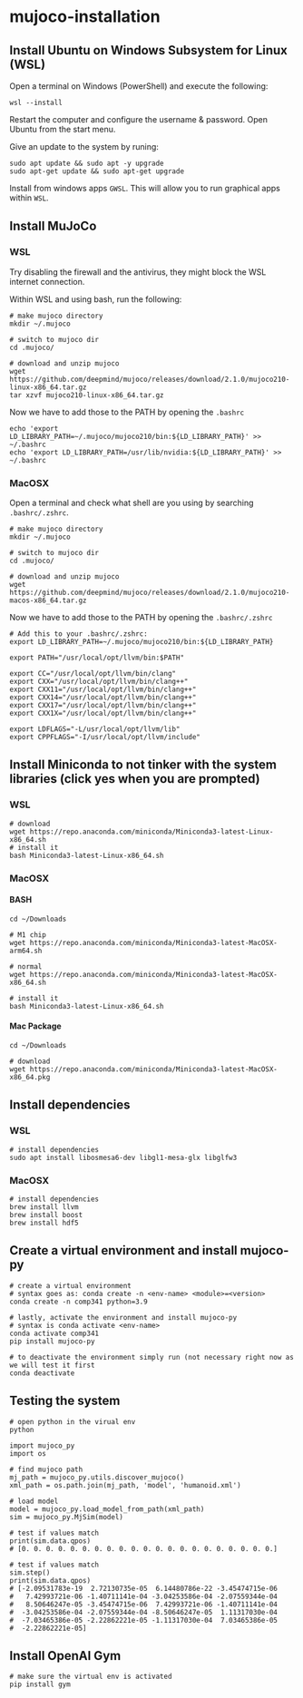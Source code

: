 # mujoco-installation

## Install Ubuntu on Windows Subsystem for Linux (WSL)
Open a terminal on Windows (PowerShell) and execute the following:

```
wsl --install
```

Restart the computer and configure the username & password.
Open Ubuntu from the start menu.

Give an update to the system by runing:

```
sudo apt update && sudo apt -y upgrade
sudo apt-get update && sudo apt-get upgrade
```

Install from windows apps `GWSL`. This will allow you to run graphical apps within `WSL`.

## Install MuJoCo

### WSL

Try disabling the firewall and the antivirus, they might block the WSL internet connection.

Within WSL and using bash, run the following:

```
# make mujoco directory
mkdir ~/.mujoco

# switch to mujoco dir
cd .mujoco/

# download and unzip mujoco
wget https://github.com/deepmind/mujoco/releases/download/2.1.0/mujoco210-linux-x86_64.tar.gz
tar xzvf mujoco210-linux-x86_64.tar.gz
```

Now we have to add those to the PATH by opening the ```.bashrc```

```
echo 'export LD_LIBRARY_PATH=~/.mujoco/mujoco210/bin:${LD_LIBRARY_PATH}' >> ~/.bashrc 
echo 'export LD_LIBRARY_PATH=/usr/lib/nvidia:${LD_LIBRARY_PATH}' >> ~/.bashrc 
```

### MacOSX
Open a terminal and check what shell are you using by searching ```.bashrc/.zshrc```.
```
# make mujoco directory
mkdir ~/.mujoco

# switch to mujoco dir
cd .mujoco/

# download and unzip mujoco
wget https://github.com/deepmind/mujoco/releases/download/2.1.0/mujoco210-macos-x86_64.tar.gz
```

Now we have to add those to the PATH by opening the ```.bashrc/.zshrc```


```
# Add this to your .bashrc/.zshrc:
export LD_LIBRARY_PATH=~/.mujoco/mujoco210/bin:${LD_LIBRARY_PATH}

export PATH="/usr/local/opt/llvm/bin:$PATH"

export CC="/usr/local/opt/llvm/bin/clang"
export CXX="/usr/local/opt/llvm/bin/clang++"
export CXX11="/usr/local/opt/llvm/bin/clang++"
export CXX14="/usr/local/opt/llvm/bin/clang++"
export CXX17="/usr/local/opt/llvm/bin/clang++"
export CXX1X="/usr/local/opt/llvm/bin/clang++"

export LDFLAGS="-L/usr/local/opt/llvm/lib"
export CPPFLAGS="-I/usr/local/opt/llvm/include"
```

## Install Miniconda to not tinker with the system libraries (click yes when you are prompted)

### WSL
```
# download 
wget https://repo.anaconda.com/miniconda/Miniconda3-latest-Linux-x86_64.sh
# install it
bash Miniconda3-latest-Linux-x86_64.sh
```

### MacOSX

#### BASH
```
cd ~/Downloads

# M1 chip
wget https://repo.anaconda.com/miniconda/Miniconda3-latest-MacOSX-arm64.sh

# normal
wget https://repo.anaconda.com/miniconda/Miniconda3-latest-MacOSX-x86_64.sh

# install it
bash Miniconda3-latest-Linux-x86_64.sh
```

#### Mac Package
```
cd ~/Downloads

# download
wget https://repo.anaconda.com/miniconda/Miniconda3-latest-MacOSX-x86_64.pkg
```




## Install dependencies

### WSL

```
# install dependencies
sudo apt install libosmesa6-dev libgl1-mesa-glx libglfw3
```

### MacOSX
```
# install dependencies
brew install llvm
brew install boost
brew install hdf5
````

## Create a virtual environment and install mujoco-py
```
# create a virtual environment
# syntax goes as: conda create -n <env-name> <module>=<version>
conda create -n comp341 python=3.9

# lastly, activate the environment and install mujoco-py
# syntax is conda activate <env-name>
conda activate comp341
pip install mujoco-py

# to deactivate the environment simply run (not necessary right now as we will test it first 
conda deactivate
```

## Testing the system

```
# open python in the virual env
python

import mujoco_py
import os

# find mujoco path
mj_path = mujoco_py.utils.discover_mujoco()
xml_path = os.path.join(mj_path, 'model', 'humanoid.xml')

# load model
model = mujoco_py.load_model_from_path(xml_path)
sim = mujoco_py.MjSim(model)

# test if values match
print(sim.data.qpos)
# [0. 0. 0. 0. 0. 0. 0. 0. 0. 0. 0. 0. 0. 0. 0. 0. 0. 0. 0. 0. 0.]

# test if values match
sim.step()
print(sim.data.qpos)
# [-2.09531783e-19  2.72130735e-05  6.14480786e-22 -3.45474715e-06
#   7.42993721e-06 -1.40711141e-04 -3.04253586e-04 -2.07559344e-04
#   8.50646247e-05 -3.45474715e-06  7.42993721e-06 -1.40711141e-04
#  -3.04253586e-04 -2.07559344e-04 -8.50646247e-05  1.11317030e-04
#  -7.03465386e-05 -2.22862221e-05 -1.11317030e-04  7.03465386e-05
#  -2.22862221e-05]
```

## Install OpenAI Gym

```
# make sure the virtual env is activated
pip install gym
```




